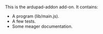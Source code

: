 This is the ardupad-addon add-on.  It contains:

* A program (lib/main.js).
* A few tests.
* Some meager documentation.
